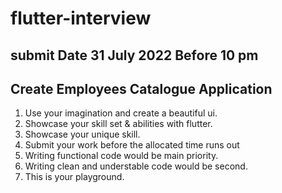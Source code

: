 # flutter-interview
## submit Date 31 July 2022 Before 10 pm
## Create Employees Catalogue Application

1. Use your imagination and create a beautiful ui.
2. Showcase your skill set & abilities with flutter.
3. Showcase your unique skill.
4. Submit your work before the allocated time runs out
5. Writing functional code would be main priority.
6. Writing clean and understable code would be second.
7. This is your playground.
